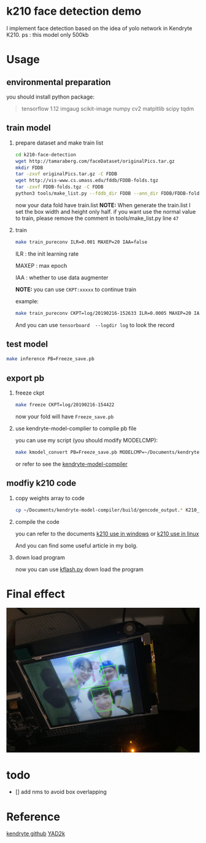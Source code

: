 # k210 face detection demo

I implement face detection based on the idea of ​​yolo network in Kendryte K210. ps : this model only 500kb


# Usage

## environmental preparation

you should install python package:
>   tensorflow 1.12
>   imgaug
>   scikit-image
>   numpy
>   cv2
>   matpltlib
>   scipy
>   tqdm

## train model

1. prepare dataset and make train list

    ```sh
    cd k210-face-detection
    wget http://tamaraberg.com/faceDataset/originalPics.tar.gz
    mkdir FDDB
    tar -zxvf originalPics.tar.gz -C FDDB
    wget http://vis-www.cs.umass.edu/fddb/FDDB-folds.tgz
    tar -zxvf FDDB-folds.tgz -C FDDB
    python3 tools/make_list.py --fddb_dir FDDB --ann_dir FDDB/FDDB-folds
    ```
    now your data fold have train.list
    **NOTE:**  When generate the train.list I set the box width and height only half. if you want use the normal value to train, please remove the comment in tools/make_list.py line `47`
    
2. train 
   
    ```sh
    make train_pureconv ILR=0.001 MAXEP=20 IAA=false
    ```
    ILR   : the init learning rate
    
    MAXEP : max epoch
    
    IAA   : whether to use data augmenter
    
    **NOTE:** you can use `CKPT:xxxxx` to continue train
    
    example:
    ```sh
    make train_pureconv CKPT=log/20190216-152633 ILR=0.0005 MAXEP=20 IAA=true
    ```
    
    And you can use `tensorboard  --logdir log` to look the record
    
## test model

 ```sh
 make inference PB=Freeze_save.pb
 ```


## export pb

1.  freeze ckpt

    ```sh
    make freeze CKPT=log/20190216-154422 
    ```
    now your fold will have `Freeze_save.pb`

2.  use kendryte-model-complier to complie pb file
    
    you can use my script (you should modify MODELCMP):
    
    ```sh
    make kmodel_convert PB=Freeze_save.pb MODELCMP=~/Documents/kendryte-model-compiler
    ```
    
    or refer to see the [kendryte-model-compiler](https://github.com/kendryte/kendryte-model-compiler)

##  modfiy k210 code

1.  copy weights array to code

    ```sh
    cp ~/Documents/kendryte-model-compiler/build/gencode_output.* K210_code/
    ```
    
2.  compile the code

    you can refer to the documents [k210 use in windows](https://zhen8838.github.io/2018/11/02/k210-windows/) or [k210 use in linux](https://zhen8838.github.io/2018/10/31/k210%E4%B8%8A%E6%89%8B/)
    
    And you can find some useful article in my bolg.

3.  down load program

    now you can use [kflash.py](https://github.com/kendryte/kflash.py) down load the program
    

# Final effect

![We play together at the skating rink](data/1.jpg)   

# todo 

- [] add nms to avoid box overlapping

# Reference

[kendryte github](https://github.com/kendryte)
[YAD2k](https://github.com/allanzelener/YAD2K)